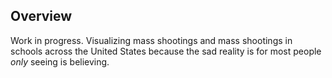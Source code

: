 ## Overview
Work in progress.
Visualizing mass shootings and mass shootings in schools across the United States because the sad reality is for most people _only_ seeing is believing.